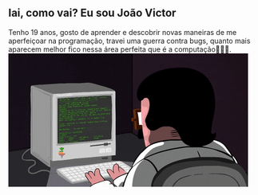## Iai, como vai? Eu sou João Victor
Tenho 19 anos, gosto de aprender e descobrir novas maneiras de me aperfeiçoar na programação,  travei uma guerra contra bugs, quanto mais aparecem melhor fico nessa área perfeita que é a computação👨🏻‍💻. 
![grab-landing-page](https://github.com/Joao-vpf/Joao-vpf/blob/main/PGIF.gif)

